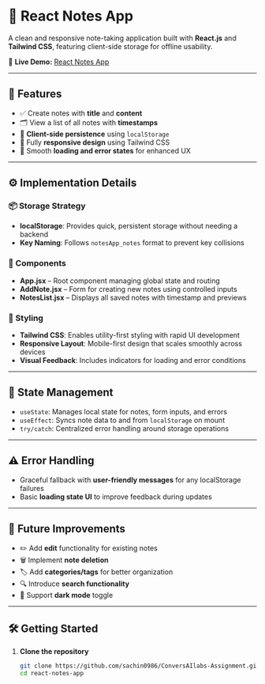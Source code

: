 # 📝 React Notes App

A clean and responsive note-taking application built with **React.js** and **Tailwind CSS**, featuring client-side storage for offline usability.

🔗 **Live Demo:** [React Notes App](https://convers-a-ilabs-assignment.vercel.app/)  

---

## 🚀 Features

- ✅ Create notes with **title** and **content**
- 🗂️ View a list of all notes with **timestamps**
- 💾 **Client-side persistence** using `localStorage`
- 📱 Fully **responsive design** using Tailwind CSS
- 🔄 Smooth **loading and error states** for enhanced UX

---

## ⚙️ Implementation Details

### 📦 Storage Strategy
- **localStorage**: Provides quick, persistent storage without needing a backend
- **Key Naming**: Follows `notesApp_notes` format to prevent key collisions

### 🧩 Components

- **App.jsx** – Root component managing global state and routing
- **AddNote.jsx** – Form for creating new notes using controlled inputs
- **NotesList.jsx** – Displays all saved notes with timestamp and previews

### 🎨 Styling

- **Tailwind CSS**: Enables utility-first styling with rapid UI development
- **Responsive Layout**: Mobile-first design that scales smoothly across devices
- **Visual Feedback**: Includes indicators for loading and error conditions

---

## 🧠 State Management

- `useState`: Manages local state for notes, form inputs, and errors
- `useEffect`: Syncs note data to and from `localStorage` on mount
- `try/catch`: Centralized error handling around storage operations

---

## ⚠️ Error Handling

- Graceful fallback with **user-friendly messages** for any localStorage failures
- Basic **loading state UI** to improve feedback during updates

---

## 🌟 Future Improvements

- ✏️ Add **edit** functionality for existing notes  
- 🗑️ Implement **note deletion**  
- 🏷️ Add **categories/tags** for better organization  
- 🔍 Introduce **search functionality**  
- 🌙 Support **dark mode** toggle  

---

## 🛠️ Getting Started

1. **Clone the repository**  
   ```bash
   git clone https://github.com/sachin0986/ConversAIlabs-Assignment.git
   cd react-notes-app